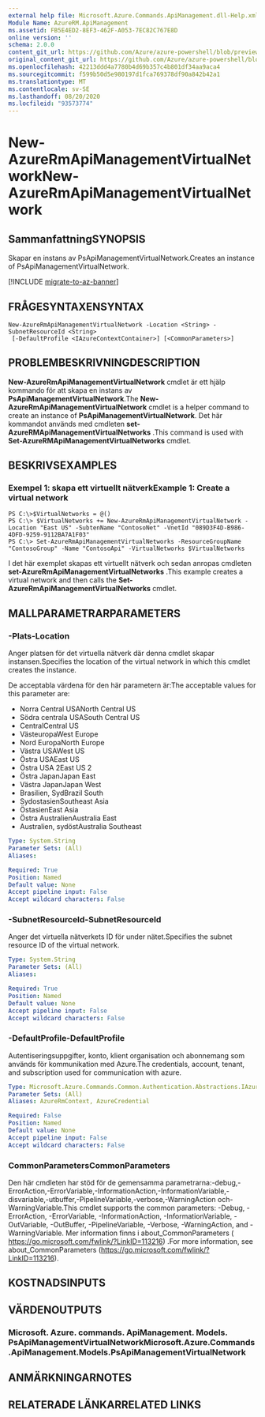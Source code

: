 ```yaml
---
external help file: Microsoft.Azure.Commands.ApiManagement.dll-Help.xml
Module Name: AzureRM.ApiManagement
ms.assetid: FB5E4ED2-8EF3-462F-A053-7EC82C767E8D
online version: ''
schema: 2.0.0
content_git_url: https://github.com/Azure/azure-powershell/blob/preview/src/ResourceManager/ApiManagement/Commands.ApiManagement/help/New-AzureRmApiManagementVirtualNetwork.md
original_content_git_url: https://github.com/Azure/azure-powershell/blob/preview/src/ResourceManager/ApiManagement/Commands.ApiManagement/help/New-AzureRmApiManagementVirtualNetwork.md
ms.openlocfilehash: 42213ddd4a7780b4d69b357c4b801df34aa9aca4
ms.sourcegitcommit: f599b50d5e980197d1fca769378df90a842b42a1
ms.translationtype: MT
ms.contentlocale: sv-SE
ms.lasthandoff: 08/20/2020
ms.locfileid: "93573774"
---
```

# <span data-ttu-id="82ff1-101">New-AzureRmApiManagementVirtualNetwork</span><span class="sxs-lookup"><span data-stu-id="82ff1-101">New-AzureRmApiManagementVirtualNetwork</span></span>

## <span data-ttu-id="82ff1-102">Sammanfattning</span><span class="sxs-lookup"><span data-stu-id="82ff1-102">SYNOPSIS</span></span>
<span data-ttu-id="82ff1-103">Skapar en instans av PsApiManagementVirtualNetwork.</span><span class="sxs-lookup"><span data-stu-id="82ff1-103">Creates an instance of PsApiManagementVirtualNetwork.</span></span>

[!INCLUDE [migrate-to-az-banner](../../includes/migrate-to-az-banner.md)]

## <span data-ttu-id="82ff1-104">FRÅGESYNTAXEN</span><span class="sxs-lookup"><span data-stu-id="82ff1-104">SYNTAX</span></span>

```
New-AzureRmApiManagementVirtualNetwork -Location <String> -SubnetResourceId <String>
 [-DefaultProfile <IAzureContextContainer>] [<CommonParameters>]
```

## <span data-ttu-id="82ff1-105">PROBLEMBESKRIVNING</span><span class="sxs-lookup"><span data-stu-id="82ff1-105">DESCRIPTION</span></span>
<span data-ttu-id="82ff1-106">**New-AzureRmApiManagementVirtualNetwork** cmdlet är ett hjälp kommando för att skapa en instans av **PsApiManagementVirtualNetwork**.</span><span class="sxs-lookup"><span data-stu-id="82ff1-106">The **New-AzureRmApiManagementVirtualNetwork** cmdlet is a helper command to create an instance of **PsApiManagementVirtualNetwork**.</span></span>
<span data-ttu-id="82ff1-107">Det här kommandot används med cmdleten **set-AzureRMApiManagementVirtualNetworks** .</span><span class="sxs-lookup"><span data-stu-id="82ff1-107">This command is used with **Set-AzureRMApiManagementVirtualNetworks** cmdlet.</span></span>

## <span data-ttu-id="82ff1-108">BESKRIVS</span><span class="sxs-lookup"><span data-stu-id="82ff1-108">EXAMPLES</span></span>

### <span data-ttu-id="82ff1-109">Exempel 1: skapa ett virtuellt nätverk</span><span class="sxs-lookup"><span data-stu-id="82ff1-109">Example 1: Create a virtual network</span></span>
```
PS C:\>$VirtualNetworks = @()
PS C:\> $VirtualNetworks += New-AzureRmApiManagementVirtualNetwork -Location "East US" -SubtenName "ContosoNet" -VnetId "089D3F4D-B986-4DFD-9259-9112BA7A1F03"
PS C:\> Set-AzureRmApiManagementVirtualNetworks -ResourceGroupName "ContosoGroup" -Name "ContosoApi" -VirtualNetworks $VirtualNetworks
```

<span data-ttu-id="82ff1-110">I det här exemplet skapas ett virtuellt nätverk och sedan anropas cmdleten **set-AzureRmApiManagementVirtualNetworks** .</span><span class="sxs-lookup"><span data-stu-id="82ff1-110">This example creates a virtual network and then calls the **Set-AzureRmApiManagementVirtualNetworks** cmdlet.</span></span>

## <span data-ttu-id="82ff1-111">MALLPARAMETRAR</span><span class="sxs-lookup"><span data-stu-id="82ff1-111">PARAMETERS</span></span>

### <span data-ttu-id="82ff1-112">-Plats</span><span class="sxs-lookup"><span data-stu-id="82ff1-112">-Location</span></span>
<span data-ttu-id="82ff1-113">Anger platsen för det virtuella nätverk där denna cmdlet skapar instansen.</span><span class="sxs-lookup"><span data-stu-id="82ff1-113">Specifies the location of the virtual network in which this cmdlet creates the instance.</span></span>

<span data-ttu-id="82ff1-114">De acceptabla värdena för den här parametern är:</span><span class="sxs-lookup"><span data-stu-id="82ff1-114">The acceptable values for this parameter are:</span></span>

- <span data-ttu-id="82ff1-115">Norra Central USA</span><span class="sxs-lookup"><span data-stu-id="82ff1-115">North Central US</span></span>
- <span data-ttu-id="82ff1-116">Södra centrala USA</span><span class="sxs-lookup"><span data-stu-id="82ff1-116">South Central US</span></span>
- <span data-ttu-id="82ff1-117">Central</span><span class="sxs-lookup"><span data-stu-id="82ff1-117">Central US</span></span>
- <span data-ttu-id="82ff1-118">Västeuropa</span><span class="sxs-lookup"><span data-stu-id="82ff1-118">West Europe</span></span>
- <span data-ttu-id="82ff1-119">Nord Europa</span><span class="sxs-lookup"><span data-stu-id="82ff1-119">North Europe</span></span>
- <span data-ttu-id="82ff1-120">Västra USA</span><span class="sxs-lookup"><span data-stu-id="82ff1-120">West US</span></span>
- <span data-ttu-id="82ff1-121">Östra USA</span><span class="sxs-lookup"><span data-stu-id="82ff1-121">East US</span></span>
- <span data-ttu-id="82ff1-122">Östra USA 2</span><span class="sxs-lookup"><span data-stu-id="82ff1-122">East US 2</span></span>
- <span data-ttu-id="82ff1-123">Östra Japan</span><span class="sxs-lookup"><span data-stu-id="82ff1-123">Japan East</span></span>
- <span data-ttu-id="82ff1-124">Västra Japan</span><span class="sxs-lookup"><span data-stu-id="82ff1-124">Japan West</span></span>
- <span data-ttu-id="82ff1-125">Brasilien, Syd</span><span class="sxs-lookup"><span data-stu-id="82ff1-125">Brazil South</span></span>
- <span data-ttu-id="82ff1-126">Sydostasien</span><span class="sxs-lookup"><span data-stu-id="82ff1-126">Southeast Asia</span></span>
- <span data-ttu-id="82ff1-127">Östasien</span><span class="sxs-lookup"><span data-stu-id="82ff1-127">East Asia</span></span>
- <span data-ttu-id="82ff1-128">Östra Australien</span><span class="sxs-lookup"><span data-stu-id="82ff1-128">Australia East</span></span>
- <span data-ttu-id="82ff1-129">Australien, sydöst</span><span class="sxs-lookup"><span data-stu-id="82ff1-129">Australia Southeast</span></span>

```yaml
Type: System.String
Parameter Sets: (All)
Aliases: 

Required: True
Position: Named
Default value: None
Accept pipeline input: False
Accept wildcard characters: False
```

### <span data-ttu-id="82ff1-130">-SubnetResourceId</span><span class="sxs-lookup"><span data-stu-id="82ff1-130">-SubnetResourceId</span></span>
<span data-ttu-id="82ff1-131">Anger det virtuella nätverkets ID för under nätet.</span><span class="sxs-lookup"><span data-stu-id="82ff1-131">Specifies the subnet resource ID of the virtual network.</span></span>

```yaml
Type: System.String
Parameter Sets: (All)
Aliases: 

Required: True
Position: Named
Default value: None
Accept pipeline input: False
Accept wildcard characters: False
```

### <span data-ttu-id="82ff1-132">-DefaultProfile</span><span class="sxs-lookup"><span data-stu-id="82ff1-132">-DefaultProfile</span></span>
<span data-ttu-id="82ff1-133">Autentiseringsuppgifter, konto, klient organisation och abonnemang som används för kommunikation med Azure.</span><span class="sxs-lookup"><span data-stu-id="82ff1-133">The credentials, account, tenant, and subscription used for communication with azure.</span></span>

```yaml
Type: Microsoft.Azure.Commands.Common.Authentication.Abstractions.IAzureContextContainer
Parameter Sets: (All)
Aliases: AzureRmContext, AzureCredential

Required: False
Position: Named
Default value: None
Accept pipeline input: False
Accept wildcard characters: False
```

### <span data-ttu-id="82ff1-134">CommonParameters</span><span class="sxs-lookup"><span data-stu-id="82ff1-134">CommonParameters</span></span>
<span data-ttu-id="82ff1-135">Den här cmdleten har stöd för de gemensamma parametrarna:-debug,-ErrorAction,-ErrorVariable,-InformationAction,-InformationVariable,-disvariable,-utbuffer,-PipelineVariable,-verbose,-WarningAction och-WarningVariable.</span><span class="sxs-lookup"><span data-stu-id="82ff1-135">This cmdlet supports the common parameters: -Debug, -ErrorAction, -ErrorVariable, -InformationAction, -InformationVariable, -OutVariable, -OutBuffer, -PipelineVariable, -Verbose, -WarningAction, and -WarningVariable.</span></span> <span data-ttu-id="82ff1-136">Mer information finns i about_CommonParameters ( https://go.microsoft.com/fwlink/?LinkID=113216) .</span><span class="sxs-lookup"><span data-stu-id="82ff1-136">For more information, see about_CommonParameters (https://go.microsoft.com/fwlink/?LinkID=113216).</span></span>

## <span data-ttu-id="82ff1-137">KOSTNADS</span><span class="sxs-lookup"><span data-stu-id="82ff1-137">INPUTS</span></span>

## <span data-ttu-id="82ff1-138">VÄRDEN</span><span class="sxs-lookup"><span data-stu-id="82ff1-138">OUTPUTS</span></span>

### <span data-ttu-id="82ff1-139">Microsoft. Azure. commands. ApiManagement. Models. PsApiManagementVirtualNetwork</span><span class="sxs-lookup"><span data-stu-id="82ff1-139">Microsoft.Azure.Commands.ApiManagement.Models.PsApiManagementVirtualNetwork</span></span>

## <span data-ttu-id="82ff1-140">ANMÄRKNINGAR</span><span class="sxs-lookup"><span data-stu-id="82ff1-140">NOTES</span></span>

## <span data-ttu-id="82ff1-141">RELATERADE LÄNKAR</span><span class="sxs-lookup"><span data-stu-id="82ff1-141">RELATED LINKS</span></span>

